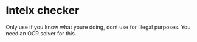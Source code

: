 # Intelx checker
Only use if you know what youre doing, dont use for illegal purposes.
You need an OCR solver for this.

